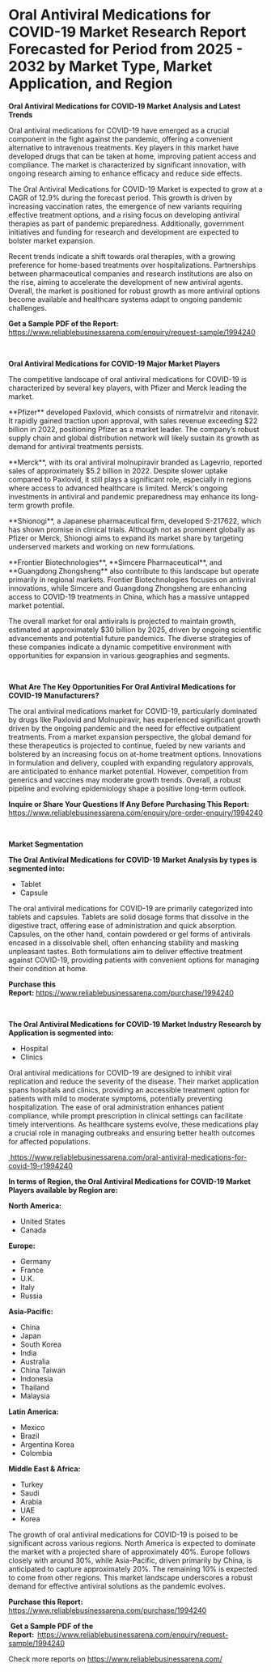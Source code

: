 <p><h1>Oral Antiviral Medications for COVID-19 Market Research Report Forecasted for Period from 2025 -  2032 by Market Type, Market Application, and Region</h1></p><p><strong>Oral Antiviral Medications for COVID-19 Market Analysis and Latest Trends</strong></p>
<p><p>Oral antiviral medications for COVID-19 have emerged as a crucial component in the fight against the pandemic, offering a convenient alternative to intravenous treatments. Key players in this market have developed drugs that can be taken at home, improving patient access and compliance. The market is characterized by significant innovation, with ongoing research aiming to enhance efficacy and reduce side effects.</p><p>The Oral Antiviral Medications for COVID-19 Market is expected to grow at a CAGR of 12.9% during the forecast period. This growth is driven by increasing vaccination rates, the emergence of new variants requiring effective treatment options, and a rising focus on developing antiviral therapies as part of pandemic preparedness. Additionally, government initiatives and funding for research and development are expected to bolster market expansion. </p><p>Recent trends indicate a shift towards oral therapies, with a growing preference for home-based treatments over hospitalizations. Partnerships between pharmaceutical companies and research institutions are also on the rise, aiming to accelerate the development of new antiviral agents. Overall, the market is positioned for robust growth as more antiviral options become available and healthcare systems adapt to ongoing pandemic challenges.</p></p>
<p><strong>Get a Sample PDF of the Report:&nbsp;</strong> <a href="https://www.reliablebusinessarena.com/enquiry/request-sample/1994240?utm_campaign=3118&utm_medium=2&utm_source=Github&utm_content=ia&utm_term=09032025&utm_id=oral-antiviral-medications-for-covid-19">https://www.reliablebusinessarena.com/enquiry/request-sample/1994240</a></p>
<p>&nbsp;</p>
<p><strong>Oral Antiviral Medications for COVID-19 Major Market Players</strong></p>
<p><p>The competitive landscape of oral antiviral medications for COVID-19 is characterized by several key players, with Pfizer and Merck leading the market. </p><p>**Pfizer** developed Paxlovid, which consists of nirmatrelvir and ritonavir. It rapidly gained traction upon approval, with sales revenue exceeding $22 billion in 2022, positioning Pfizer as a market leader. The company’s robust supply chain and global distribution network will likely sustain its growth as demand for antiviral treatments persists.</p><p>**Merck**, with its oral antiviral molnupiravir branded as Lagevrio, reported sales of approximately $5.2 billion in 2022. Despite slower uptake compared to Paxlovid, it still plays a significant role, especially in regions where access to advanced healthcare is limited. Merck's ongoing investments in antiviral and pandemic preparedness may enhance its long-term growth profile.</p><p>**Shionogi**, a Japanese pharmaceutical firm, developed S-217622, which has shown promise in clinical trials. Although not as prominent globally as Pfizer or Merck, Shionogi aims to expand its market share by targeting underserved markets and working on new formulations.</p><p>**Frontier Biotechnologies**, **Simcere Pharmaceutical**, and **Guangdong Zhongsheng** also contribute to this landscape but operate primarily in regional markets. Frontier Biotechnologies focuses on antiviral innovations, while Simcere and Guangdong Zhongsheng are enhancing access to COVID-19 treatments in China, which has a massive untapped market potential.</p><p>The overall market for oral antivirals is projected to maintain growth, estimated at approximately $30 billion by 2025, driven by ongoing scientific advancements and potential future pandemics. The diverse strategies of these companies indicate a dynamic competitive environment with opportunities for expansion in various geographies and segments.</p></p>
<p>&nbsp;</p>
<p><strong>What Are The Key Opportunities For Oral Antiviral Medications for COVID-19 Manufacturers?</strong></p>
<p><p>The oral antiviral medications market for COVID-19, particularly dominated by drugs like Paxlovid and Molnupiravir, has experienced significant growth driven by the ongoing pandemic and the need for effective outpatient treatments. From a market expansion perspective, the global demand for these therapeutics is projected to continue, fueled by new variants and bolstered by an increasing focus on at-home treatment options. Innovations in formulation and delivery, coupled with expanding regulatory approvals, are anticipated to enhance market potential. However, competition from generics and vaccines may moderate growth trends. Overall, a robust pipeline and evolving epidemiology shape a positive long-term outlook.</p></p>
<p><strong>Inquire or Share Your Questions If Any Before Purchasing This Report:</strong> <a href="https://www.reliablebusinessarena.com/enquiry/pre-order-enquiry/1994240?utm_campaign=3118&utm_medium=2&utm_source=Github&utm_content=ia&utm_term=09032025&utm_id=oral-antiviral-medications-for-covid-19">https://www.reliablebusinessarena.com/enquiry/pre-order-enquiry/1994240</a></p>
<p>&nbsp;</p>
<p><strong>Market Segmentation</strong></p>
<p><strong>The Oral Antiviral Medications for COVID-19 Market Analysis by types is segmented into:</strong></p>
<p><ul><li>Tablet</li><li>Capsule</li></ul></p>
<p><p>The oral antiviral medications for COVID-19 are primarily categorized into tablets and capsules. Tablets are solid dosage forms that dissolve in the digestive tract, offering ease of administration and quick absorption. Capsules, on the other hand, contain powdered or gel forms of antivirals encased in a dissolvable shell, often enhancing stability and masking unpleasant tastes. Both formulations aim to deliver effective treatment against COVID-19, providing patients with convenient options for managing their condition at home.</p></p>
<p><strong>Purchase this Report:&nbsp;</strong><a href="https://www.reliablebusinessarena.com/purchase/1994240?utm_campaign=3118&utm_medium=2&utm_source=Github&utm_content=ia&utm_term=09032025&utm_id=oral-antiviral-medications-for-covid-19">https://www.reliablebusinessarena.com/purchase/1994240</a></p>
<p>&nbsp;</p>
<p><strong>The Oral Antiviral Medications for COVID-19 Market Industry Research by Application is segmented into:</strong></p>
<p><ul><li>Hospital</li><li>Clinics</li></ul></p>
<p><p>Oral antiviral medications for COVID-19 are designed to inhibit viral replication and reduce the severity of the disease. Their market application spans hospitals and clinics, providing an accessible treatment option for patients with mild to moderate symptoms, potentially preventing hospitalization. The ease of oral administration enhances patient compliance, while prompt prescription in clinical settings can facilitate timely interventions. As healthcare systems evolve, these medications play a crucial role in managing outbreaks and ensuring better health outcomes for affected populations.</p></p>
<p><a href="https://www.reliablebusinessarena.com/oral-antiviral-medications-for-covid-19-r1994240?utm_campaign=3118&utm_medium=2&utm_source=Github&utm_content=ia&utm_term=09032025&utm_id=oral-antiviral-medications-for-covid-19">&nbsp;https://www.reliablebusinessarena.com/oral-antiviral-medications-for-covid-19-r1994240</a></p>
<p><strong>In terms of Region, the Oral Antiviral Medications for COVID-19 Market Players available by Region are:</strong></p>
<p>
    <p> <strong> North America: </strong>
        <ul>
            <li>United States</li>
            <li>Canada</li>
        </ul>
        </p> 
    <p> <strong> Europe: </strong>
        <ul>
            <li>Germany</li>
            <li>France</li>
            <li>U.K.</li>
            <li>Italy</li>
            <li>Russia</li>
        </ul>
        </p> 
    <p> <strong> Asia-Pacific: </strong>
        <ul>
            <li>China</li>
            <li>Japan</li>
            <li>South Korea</li>
            <li>India</li>
            <li>Australia</li>
            <li>China Taiwan</li>
            <li>Indonesia</li>
            <li>Thailand</li>
            <li>Malaysia</li>
        </ul>
        </p> 
    <p> <strong> Latin America: </strong>
        <ul>
            <li>Mexico</li>
            <li>Brazil</li>
            <li>Argentina Korea</li>
            <li>Colombia</li>
        </ul>
        </p> 
    <p> <strong> Middle East & Africa: </strong>
        <ul>
            <li>Turkey</li>
            <li>Saudi</li>
            <li>Arabia</li>
            <li>UAE</li>
            <li>Korea</li>
        </ul>
    </p>
    </p>
<p><p>The growth of oral antiviral medications for COVID-19 is poised to be significant across various regions. North America is expected to dominate the market with a projected share of approximately 40%. Europe follows closely with around 30%, while Asia-Pacific, driven primarily by China, is anticipated to capture approximately 20%. The remaining 10% is expected to come from other regions. This market landscape underscores a robust demand for effective antiviral solutions as the pandemic evolves.</p></p>
<p><strong>Purchase this Report: </strong><a href="https://www.reliablebusinessarena.com/purchase/1994240?utm_campaign=3118&utm_medium=2&utm_source=Github&utm_content=ia&utm_term=09032025&utm_id=oral-antiviral-medications-for-covid-19">https://www.reliablebusinessarena.com/purchase/1994240</a></p>
<p>&nbsp;<strong>Get a Sample PDF of the Report:&nbsp;&nbsp;</strong><a href="https://www.reliablebusinessarena.com/enquiry/request-sample/1994240?utm_campaign=3118&utm_medium=2&utm_source=Github&utm_content=ia&utm_term=09032025&utm_id=oral-antiviral-medications-for-covid-19">https://www.reliablebusinessarena.com/enquiry/request-sample/1994240</a></p>
<p><strong></strong></p>
<p>Check more reports on <a href="https://www.reliablebusinessarena.com/?utm_campaign=3118&utm_medium=2&utm_source=Github&utm_content=ia&utm_term=09032025&utm_id=oral-antiviral-medications-for-covid-19">https://www.reliablebusinessarena.com/</a></p>